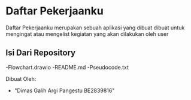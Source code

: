 # Daftar Pekerjaanku
Daftar Pekerjaanku merupakan sebuah aplikasi yang dibuat dibuat untuk mengingat atau mengelist kegiatan yang akan dilakukan oleh user 


## Isi Dari Repository
-Flowchart.drawio
-README.md
-Pseudocode.txt


Dibuat Oleh:
- "Dimas Galih Argi Pangestu BE2839816"